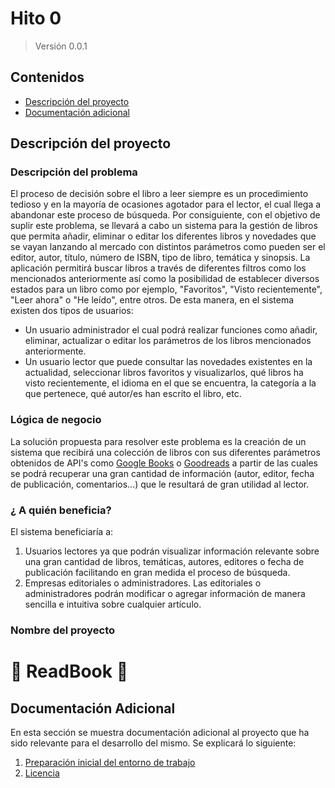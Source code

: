 # Hito 0
>Versión 0.0.1
## Contenidos

* [Descripción del proyecto](#item1)
* [Documentación adicional](#Additional)


<a name="item1"></a>
## Descripción del proyecto

### Descripción del problema

El proceso de decisión sobre el libro a leer siempre es un procedimiento tedioso y en la mayoría de ocasiones agotador para el lector, el cual llega a abandonar este proceso de búsqueda. Por consiguiente, con el objetivo de suplir este problema, se llevará a cabo un sistema para la gestión de libros que permita añadir, eliminar o editar los diferentes libros y novedades que se vayan lanzando al mercado con distintos parámetros como pueden ser el editor, autor, título, número de ISBN, tipo de libro, temática y sinopsis. La aplicación permitirá buscar libros a través de diferentes filtros como los mencionados anteriormente así como la posibilidad de establecer diversos estados para un libro como por ejemplo, "Favoritos", "Visto recientemente", "Leer ahora" o "He leído", entre otros.
De esta manera, en el sistema existen dos tipos de usuarios:

* Un usuario administrador el cual podrá realizar funciones como añadir, eliminar, actualizar o editar los parámetros de los libros mencionados anteriormente.
* Un usuario lector que puede consultar las novedades existentes en la actualidad, seleccionar libros favoritos y visualizarlos, qué libros ha visto recientemente, el idioma en el que se encuentra, la categoría a la que pertenece, qué autor/es han escrito el libro, etc.

### Lógica de negocio

La solución propuesta para resolver este problema es la creación de un sistema que recibirá una colección de libros con sus diferentes parámetros obtenidos de API's como [Google Books](https://developers.google.com/books/docs/v1/getting_started) o [Goodreads](https://www.goodreads.com/api) a partir de las cuales se podrá recuperar una gran cantidad de información (autor, editor, fecha de publicación, comentarios...) que le resultará de gran utilidad al lector.

### ¿ A quién beneficia?

 El sistema beneficiaría a:

 1. Usuarios lectores ya que podrán visualizar información relevante sobre una gran cantidad de libros, temáticas, autores, editores o fecha de publicación facilitando en gran medida el proceso de búsqueda.
 3. Empresas editoriales o administradores. Las editoriales o administradores podrán modificar o agregar información de manera sencilla e intuitiva sobre cualquier artículo.

### Nombre del proyecto

# :book: ReadBook :book:

<a name="Additional"></a>
## Documentación Adicional

En esta sección se muestra documentación adicional al proyecto que ha sido relevante para el desarrollo del mismo. Se explicará lo siguiente:

1. [Preparación inicial del entorno de trabajo](/docs/initial-preparation-environment.md)
2. [Licencia](/LICENSE)
